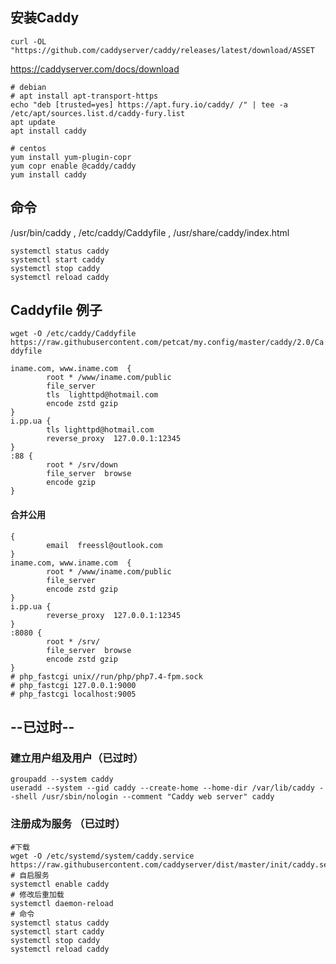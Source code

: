 ## 安装Caddy 

`curl -OL "https://github.com/caddyserver/caddy/releases/latest/download/ASSET`

https://caddyserver.com/docs/download
```
# debian
# apt install apt-transport-https
echo "deb [trusted=yes] https://apt.fury.io/caddy/ /" | tee -a /etc/apt/sources.list.d/caddy-fury.list
apt update
apt install caddy
```

```
# centos
yum install yum-plugin-copr
yum copr enable @caddy/caddy
yum install caddy
```

## 命令
/usr/bin/caddy ,  /etc/caddy/Caddyfile ,   /usr/share/caddy/index.html
```
systemctl status caddy
systemctl start caddy
systemctl stop caddy
systemctl reload caddy
```
## Caddyfile 例子 

`wget -O /etc/caddy/Caddyfile https://raw.githubusercontent.com/petcat/my.config/master/caddy/2.0/Caddyfile`   

```
iname.com, www.iname.com  {
        root * /www/iname.com/public
        file_server
        tls  lighttpd@hotmail.com
        encode zstd gzip
}
i.pp.ua { 
        tls lighttpd@hotmail.com 
        reverse_proxy  127.0.0.1:12345  
}
:88 {
        root * /srv/down
        file_server  browse
        encode gzip
}
```

#### 合并公用
```
{
        email  freessl@outlook.com
}
iname.com, www.iname.com  {
        root * /www/iname.com/public
        file_server
        encode zstd gzip
}
i.pp.ua { 
        reverse_proxy  127.0.0.1:12345  
}
:8080 {
        root * /srv/
        file_server  browse
        encode zstd gzip
}
# php_fastcgi unix//run/php/php7.4-fpm.sock
# php_fastcgi 127.0.0.1:9000
# php_fastcgi localhost:9005
```


--已过时--
----
### 建立用户组及用户（已过时）
```
groupadd --system caddy
useradd --system --gid caddy --create-home --home-dir /var/lib/caddy --shell /usr/sbin/nologin --comment "Caddy web server" caddy
```

### 注册成为服务 （已过时）
```
#下载
wget -O /etc/systemd/system/caddy.service https://raw.githubusercontent.com/caddyserver/dist/master/init/caddy.service
# 自启服务
systemctl enable caddy
# 修改后重加载
systemctl daemon-reload
# 命令
systemctl status caddy
systemctl start caddy
systemctl stop caddy
systemctl reload caddy
```

